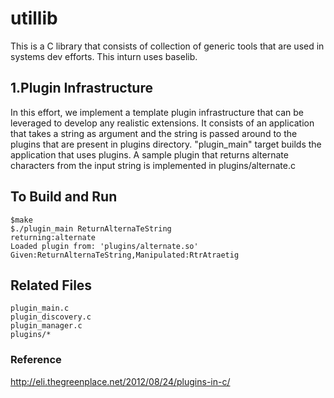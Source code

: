 # utillib

This is a C library that consists of collection of generic tools that are used in systems dev efforts. This inturn uses baselib. 

## 1.Plugin Infrastructure
In this effort, we implement a template plugin infrastructure that can be leveraged to develop any realistic extensions. 
It consists of an application that takes a string as argument and the string is passed around to the plugins that are present in plugins directory. "plugin_main" target builds the application that uses plugins. A sample plugin that returns alternate characters from the input string is implemented in plugins/alternate.c

To Build and Run
---------------
```shell
$make
$./plugin_main ReturnAlternaTeString
returning:alternate
Loaded plugin from: 'plugins/alternate.so'
Given:ReturnAlternaTeString,Manipulated:RtrAtraetig
```
Related Files
-------------
```shell
plugin_main.c
plugin_discovery.c
plugin_manager.c
plugins/*
```

### Reference
http://eli.thegreenplace.net/2012/08/24/plugins-in-c/



